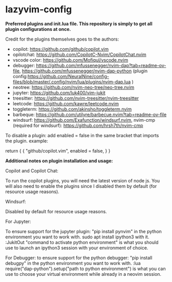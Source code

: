 # lazyvim-config

**Preferred plugins and init.lua file. This repository is simply to get all plugin configurations at once.**

Credit for the plugins themselves goes to the authors:

* copilot: https://github.com/github/copilot.vim
* opilotchat: https://github.com/CopilotC-Nvim/CopilotChat.nvim
* vscode color: https://github.com/Mofiqul/vscode.nvim
* debugger: https://github.com/mfussenegger/nvim-dap?tab=readme-ov-file, https://github.com/mfussenegger/nvim-dap-python (plugin config:https://github.com/NeuralNine/config-files/blob/master/.config/nvim/lua/plugins/nvim-dap.lua )
* neotree: https://github.com/nvim-neo-tree/neo-tree.nvim
* jupyter: https://github.com/luk400/vim-jukit
* treesitter: https://github.com/nvim-treesitter/nvim-treesitter
* leetcode: https://github.com/kawre/leetcode.nvim
* toggleterm: https://github.com/akinsho/toggleterm.nvim
* barbeque: https://github.com/utilyre/barbecue.nvim?tab=readme-ov-file
* windsurf:  https://github.com/Exafunction/windsurf.nvim, nvim-cmp (required for windsurf): https://github.com/hrsh7th/nvim-cmp

To disable a plugin: add enabled = false in the same bracket that imports the plugin. 
example:

return {
  {
    "github/copilot.vim",
     enabled = false,
  }
}

**Additional notes on plugin installation and usage:**

Copilot and Copilot Chat:

To run the copilot plugins, you will need the latest version of node js. You will also need to enable the plugins since I disabled them by default (for resource usage reasons).

Windsurf:

Disabled by default for resource usage reasons.

For Jupyter:

To ensure support for  the jupyter plugin: "pip install pynvim" in the python environment you want to work with. sudo apt install ipython3 with it.
:JukitOut "command to activate python environment" is what you should use to launch an ipython3 session with your environment of choice.

For Debugger:
to ensure support for the python debugger: "pip install debugpy" in the python environment you want to work with.
:lua require("dap-python").setup("path to python environment") is what you can use to choose your virtual environment while already in a neovim session.
